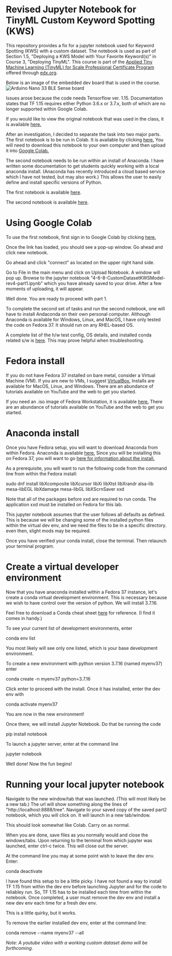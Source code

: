 # Revised Jupyter Notebook for TinyML Custom Keyword Spotting (KWS)

This repository provides a fix for a jupyter notebook used for Keyword Spotting (KWS) with a custom dataset.  The notebook is used as part of Section 1.5, "Deploying a KWS Model with Your Favorite Keyword(s)" in Course 3, "Deploying TinyML".  This course is part of the <a href="https://www.edx.org/professional-certificate/harvardx-applied-tiny-machine-learning-tinyml-for-scale">Applied Tiny Machine Learning (TinyML) for Scale Professional Certificate Program</a> offered through <a href="[url](https://www.edx.org)">edx.org</a>.

Below is an image of the embedded dev board that is used in the course.
<img src="https://cdn.shopify.com/s/files/1/0506/1689/3647/products/ABX00031_01.iso_643x483.jpg?v=1626445224" alt="Arduino Nano 33 BLE Sense board"> 

Issues arose because the code needs Tensorflow ver. 1.15. Documentation states that TF 1.15 requires either Python 3.6.x or 3.7.x, both of which are no longer supported within Google Colab. 

If you would like to view the original notebook that was used in the class, it is available <a href="https://github.com/john-mangiaracina/TinyML-CustomKeywordSpotting/blob/main/4_6_8_CustomDatasetKWSModel_original_file.ipynb">here.</a>

After an investigation, I decided to separate the task into two major parts.  The first notebook is to be run in Colab.  It is available by clicking <a href="[https://github.com/john-mangiaracina/4-6-8-CustomDatasetKWSModel-rev4-part1.ipynb](https://github.com/john-mangiaracina/TinyML-CustomKeywordSpotting/blob/main/4_6_8_CustomDatasetKWSModel_rev4_part1.ipynb)">here.</a>  You will need to download this notebook to your own computer and then upload it into <a href="https://colab.research.google.com/">Google Colab.</a>

The second notebook needs to be run within an install of Anaconda.  I have written some documentation to get students quickly working with a local anaconda install.  (Anaconda has recently introduced a cloud based service which I have not tested, but may also work.)  This allows the user to easily define and install specific versions of Python. 

The first notebook is available <a href="https://github.com/john-mangiaracina/TinyML-CustomKeywordSpotting/blob/main/4_6_8_CustomDatasetKWSModel_rev4_part1.ipynb">here</a>.

The second notebook is available <a href="https://github.com/john-mangiaracina/TinyML-CustomKeywordSpotting/blob/main/4_6_8_CustomDatasetKWSModel_rev4_part2.ipynb">here</a>.
 
#  Using Google Colab

To use the first notebook, first sign in to Google Colab by clicking <a href="https://colab.research.google.com/">here.</a>

Once the link has loaded, you should see a pop-up window.  Go ahead and click new notebook.

Go ahead and click "connect" as located on the upper right hand side.

Go to File in the main menu and click on Upload Notebook.  A window will pop up.  Browse to the jupyter notebook "4-6-8-CustomDatasetKWSModel-rev4-part1.ipynb" which you have already saved to your drive. After a few moments of uploading, it will appear.

Well done.  You are ready to proceed with part 1.

To complete the second set of tasks and run the second notebook, one will have to install Andaconda on their own personal computer.  Although Anaconda is available for Windows, Linux, and MacOS, I have only tested the code on Fedora 37.  It should run on any RHEL-based OS.  

A complete list of the h/w test config, OS details, and installed conda related s/w is <a href="https://github.com/john-mangiaracina/TinyML-CustomKeywordSpotting/blob/main/hardware-and-software-config-and-versions">here</a>.  This may prove helpful when troubleshooting.  

#  Fedora install

If you do not have Fedora 37 installed on bare metal, consider a Virtual Machine (VM).  If you are new to VMs, I suggest <a href="https://www.virtualbox.org/">VirtualBox.</a>  Installs are available for MacOS, Linux, and Windows.  There are an abundance of tutorials available on YouTube and the web to get you started.

If you need an .iso image of Fedora Workstation, it is available <a href="https://fedoraproject.org/workstation/">here.</a>  There are an abundance of tutorials available on YouTube and the web to get you started.

#  Anaconda install

Once you have Fedora setup, you will want to download Anaconda from within Fedora.  Anaconda is available <a href="https://www.anaconda.com/">here.</a>  Since you will be installing this on Fedora 37, you will want to go <a href="https://docs.anaconda.com/free/anaconda/install/linux/">here for information about the install.</a>  

As a prerequisite, you will want to run the following code from the command line from within the Fedora install:

sudo dnf install libXcomposite libXcursor libXi libXtst libXrandr alsa-lib mesa-libEGL libXdamage mesa-libGL libXScrnSaver xxd

Note that all of the packages before xxd are required to run conda.  The application xxd must be installed on Fedora for this lab.

This jupyter notebook assumes that the user follows all defaults as defined.  This is because we will be changing some of the installed python files within the virtual dev env, and we need the files to be in a specific directory.  even then, slight mods may be required.

Once you have verified your conda install, close the terminal.  Then relaunch your terminal program.

#  Create a virtual developer environment

Now that you have anaconda installed within a Fedora 37 instance, let's create a conda virtual development environment.  This is necessary because we wish to have control over the version of python.  We will install 3.7.16. 

Feel free to download a Conda cheat sheet <a href="https://docs.conda.io/projects/conda/en/4.6.0/_downloads/52a95608c49671267e40c689e0bc00ca/conda-cheatsheet.pdf">here</a> for reference.  (I find it comes in handy.)

To see your current list of development environments, enter

conda env list

You most likely will see only one listed, which is your base development environment.

To create a new environment with python version 3.7.16 (named myenv37) enter

conda create -n myenv37 python=3.7.16

Click enter to proceed with the install.  Once it has installed, enter the dev env with

conda activate myenv37

You are now in the new environment!

Once there, we will install Jupyter Notebook.  Do that be running the code

pip install notebook

To launch a jupyter server, enter at the command line

jupyter notebook

Well done!  Now the fun begins!

#  Running your local jupyter notebook

Navigate to the new window/tab that was launched.  (This will most likely be a new tab.)  The url will show something along the lines of "http://localhost:8888/tree".  Navigate to your saved copy of the saved part2 notebook, which you will click on.  It will launch in a new tab/window.

This should look somewhat like Colab.  Carry on as normal.

When you are done, save files as you normally would and close the windows/tabs.  Upon returning to the terminal from which jupyter was launched, enter ctrl-c twice.  This will close out the server.

At the command line you may at some point wish to leave the dev env.  Enter:

conda deactivate

I have found this setup to be a little picky.  I have not found a way to install TF 1.15 from within the dev env before launching Jupyter and for the code to reliabley run.  So, TF 1.15 has to be installed each time from within the notebook.  Once completed, a user must remove the dev env and install a new dev env each time for a fresh dev env.  

This is a little quirky, but it works.

To remove the earlier installed dev env, enter at the command line:

conda remove --name myenv37 --all

*Note:  A youtube video with a working custom dataset demo will be forthcoming.*
